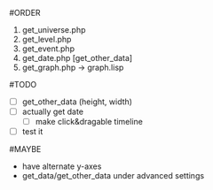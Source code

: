 #ORDER
1. get_universe.php
2. get_level.php
3. get_event.php
4. get_date.php
[get_other_data]
5. get_graph.php
-> graph.lisp

#TODO
- [ ] get_other_data (height, width)
- [ ] actually get date
   - [ ] make click&dragable timeline
- [ ] test it

#MAYBE
- have alternate y-axes
- get_data/get_other_data under advanced settings
